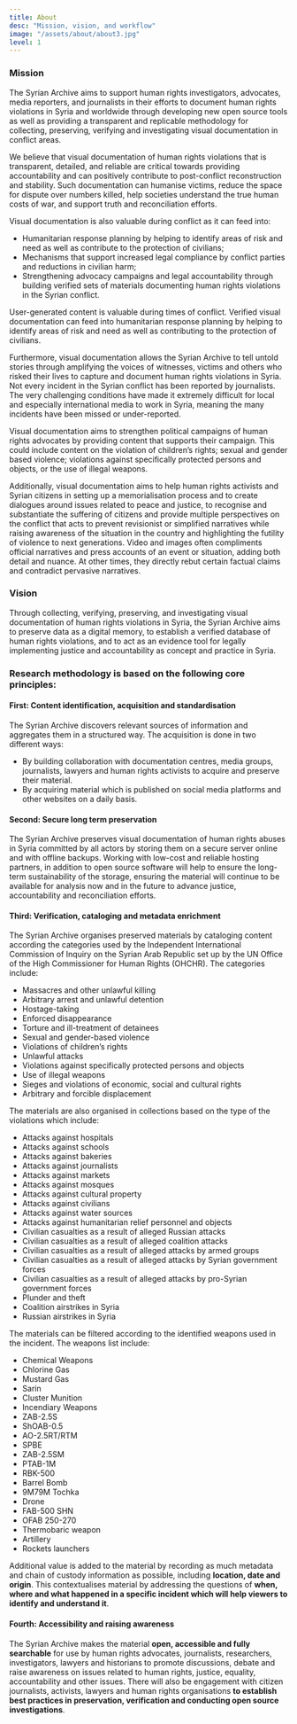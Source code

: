 ```yaml
---
title: About
desc: "Mission, vision, and workflow"
image: "/assets/about/about3.jpg"
level: 1
---
```

### Mission

The Syrian Archive aims to support human rights investigators, advocates, media reporters, and journalists in their efforts to document human rights violations in Syria and worldwide through developing new open source tools as well as providing a transparent and replicable methodology for collecting, preserving, verifying and investigating visual documentation in conflict areas.

We believe that visual documentation of human rights violations that is transparent, detailed, and reliable are critical towards providing accountability and can positively contribute to post-conflict reconstruction and stability. Such documentation can humanise victims, reduce the space for dispute over numbers killed, help societies understand the true human costs of war, and support truth and reconciliation efforts.

Visual documentation is also valuable during conflict as it can feed into:

- Humanitarian response planning by helping to identify areas of risk and need as well as contribute to the protection of civilians;
- Mechanisms that support increased legal compliance by conflict parties and reductions in civilian harm;
- Strengthening advocacy campaigns and legal accountability through building verified sets of materials documenting human rights violations in the Syrian conflict.

User-generated content is valuable during times of conflict. Verified visual documentation can feed into humanitarian response planning by helping to identify areas of risk and need as well as contributing to the protection of civilians.

Furthermore, visual documentation allows the Syrian Archive to tell untold stories through amplifying the voices of witnesses, victims and others who risked their lives to capture and document human rights violations in Syria. Not every incident in the Syrian conflict has been reported by journalists. The very challenging conditions have made it extremely difficult for local and especially international media to work in Syria, meaning the many incidents have been missed or under-reported.

Visual documentation aims to strengthen political campaigns of human rights advocates by providing content that supports their campaign. This could include content on the violation of children’s rights; sexual and gender based violence; violations against specifically protected persons and objects, or the use of illegal weapons.

Additionally, visual documentation aims to help human rights activists and Syrian citizens in setting up a memorialisation process and to create dialogues around issues related to peace and justice, to recognise and substantiate the suffering of citizens and provide multiple perspectives on the conflict that acts to prevent revisionist or simplified narratives while raising awareness of the situation in the country and highlighting the futility of violence to next generations. Video and images often compliments official narratives and press accounts of an event or situation, adding both detail and nuance. At other times, they directly rebut certain factual claims and contradict pervasive narratives.

### Vision

Through collecting, verifying, preserving, and investigating visual documentation of human rights violations in Syria, the Syrian Archive aims to preserve data as a digital memory, to establish a verified database of human rights violations, and to act as an evidence tool for legally implementing justice and accountability as concept and practice in Syria.

### Research methodology is based on the following core principles:

#### First: Content identification, acquisition and standardisation

The Syrian Archive discovers relevant sources of information and aggregates them in a structured way. The acquisition is done in two different ways:

- By building collaboration with documentation centres, media groups, journalists, lawyers and human rights activists to acquire and preserve their material.
- By acquiring material which is published on social media platforms and other websites on a daily basis.

#### Second: Secure long term preservation

The Syrian Archive preserves visual documentation of human rights abuses in Syria committed by all actors by storing them on a secure server online and with offline backups. Working with low-cost and reliable hosting partners, in addition to open source software will help to ensure the long-term sustainability of the storage, ensuring the material will continue to be available for analysis now and in the future to advance justice, accountability and reconciliation efforts.

#### Third: Verification, cataloging and metadata enrichment

The Syrian Archive organises preserved materials by cataloging content according the categories used by the Independent International Commission of Inquiry on the Syrian Arab Republic set up by the UN Office of the High Commissioner for Human Rights (OHCHR). The categories include:

- Massacres and other unlawful killing
- Arbitrary arrest and unlawful detention
- Hostage-taking
- Enforced disappearance
- Torture and ill-treatment of detainees
- Sexual and gender-based violence
- Violations of children’s rights
- Unlawful attacks
- Violations against specifically protected persons and objects
- Use of illegal weapons
- Sieges and violations of economic, social and cultural rights
- Arbitrary and forcible displacement

The materials are also organised in collections based on the type of the violations which include:

- Attacks against hospitals
- Attacks against schools
- Attacks against bakeries
- Attacks against journalists
- Attacks against markets
- Attacks against mosques
- Attacks against cultural property
- Attacks against civilians
- Attacks against water sources
- Attacks against humanitarian relief personnel and objects
- Civilian casualties as a result of alleged Russian attacks
- Civilian casualties as a result of alleged coalition attacks
- Civilian casualties as a result of alleged attacks by armed groups
- Civilian casualties as a result of alleged attacks by Syrian government forces
- Civilian casualties as a result of alleged attacks by pro-Syrian government forces
- Plunder and theft
- Coalition airstrikes in Syria
- Russian airstrikes in Syria

The materials can be filtered according to the identified weapons used in the incident. The weapons list include:

- Chemical Weapons
- Chlorine Gas
- Mustard Gas
- Sarin
- Cluster Munition
- Incendiary Weapons
- ZAB-2.5S
- ShOAB-0.5
- AO-2.5RT/RTM
- SPBE
- ZAB-2.5SM
- PTAB-1M
- RBK-500
- Barrel Bomb
- 9M79M Tochka
- Drone
- FAB-500 SHN
- OFAB 250-270
- Thermobaric weapon
- Artillery
- Rockets launchers

Additional value is added to the material by recording as much metadata and chain of custody information as possible, including **location, date and origin**. This contextualises material by addressing the questions of **when, where and what happened in a specific incident which will help viewers to identify and understand it**.

#### Fourth: Accessibility and raising awareness

The Syrian Archive makes the material **open, accessible and fully searchable** for use by human rights advocates, journalists, researchers, investigators, lawyers and historians to promote discussions, debate and raise awareness on issues related to human rights, justice, equality, accountability and other issues. There will also be engagement with citizen journalists, activists, lawyers and human rights organisations **to establish best practices in preservation, verification and conducting open source investigations**.
